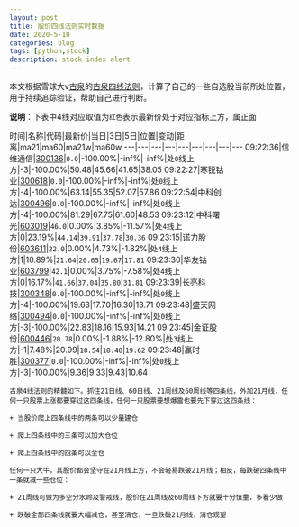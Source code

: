 ```yaml
---
layout: post
title: 股价四线法则实时数据
date: 2020-5-10
categories: blog
tags: [python,stock]
description: stock index alert
---
```



本文根据雪球大v[古泉](https://xueqiu.com/u/7148646888)的[古泉四线法则](https://xueqiu.com/7148646888/130498192)，计算了自己的一些自选股当前所处位置，用于持续追踪验证，帮助自己进行判断。

**说明**：下表中4线对应取值为`红色`表示最新价处于对应指标上方，属正面

时间|名称|代码|最新价|当日|3日|5日|位置|变动|距离|ma21|ma60|ma21w|ma60w
---|---|---|---|---|---|---|---|---
09:22:36|信维通信|[300136](https://xueqiu.com/S/SZ300136)|`0.0`|-100.00%|-inf%|-inf%|处`0`线上方|-3|-100.00%|50.48|45.66|41.65|38.05
09:22:27|寒锐钴业|[300618](https://xueqiu.com/S/SZ300618)|`0.0`|-100.00%|-inf%|-inf%|处`0`线上方|-4|-100.00%|63.14|55.35|52.07|57.86
09:22:54|中科创达|[300496](https://xueqiu.com/S/SZ300496)|`0.0`|-100.00%|-inf%|-inf%|处`0`线上方|-4|-100.00%|81.29|67.75|61.60|48.53
09:23:12|中科曙光|[603019](https://xueqiu.com/S/SH603019)|`46.0`|0.00%|3.85%|-11.57%|处`4`线上方|0|23.19%|`44.14`|`39.91`|`37.78`|`30.36`
09:23:15|诺力股份|[603611](https://xueqiu.com/S/SH603611)|`22.0`|0.00%|4.73%|-1.82%|处`4`线上方|1|10.89%|`21.64`|`20.65`|`19.67`|`17.81`
09:23:30|华友钴业|[603799](https://xueqiu.com/S/SH603799)|`42.1`|0.00%|3.75%|-7.58%|处`4`线上方|0|16.17%|`41.66`|`37.04`|`35.80`|`31.81`
09:23:39|长亮科技|[300348](https://xueqiu.com/S/SZ300348)|`0.0`|-100.00%|-inf%|-inf%|处`0`线上方|-4|-100.00%|19.63|17.70|16.30|13.71
09:23:48|盛天网络|[300494](https://xueqiu.com/S/SZ300494)|`0.0`|-100.00%|-inf%|-inf%|处`0`线上方|-3|-100.00%|22.83|18.16|15.93|14.21
09:23:45|金证股份|[600446](https://xueqiu.com/S/SH600446)|`20.78`|0.00%|-1.88%|-12.80%|处`3`线上方|-1|7.48%|20.99|`18.54`|`18.40`|`19.62`
09:23:48|赢时胜|[300377](https://xueqiu.com/S/SZ300377)|`0.0`|-100.00%|-inf%|-inf%|处`0`线上方|-3|-100.00%|9.36|9.33|9.43|10.64

```
古泉4线法则的精髓如下。抓住21日线、60日线、21周线及60周线等四条线，外加21月线，任何一只股票上涨都要穿过这四条线，任何一只股票要想爆雷也要先下穿过这四条线：

+ 当股价爬上四条线中的两条可以少量建仓

+ 爬上四条线中的三条可以加大仓位

+ 爬上四条线中的四条可以全仓

任何一只大牛，其股价都会坚守在21月线上方，不会轻易跌破21月线；相反，每跌破四条线中一条就减一些仓位：

+ 21周线可做为多空分水岭及警戒线，股价在21周线及60周线下方就要十分慎重，多看少做

+ 跌破全部四条线就要大幅减仓，甚至清仓，一旦跌破21月线，清仓观望
```